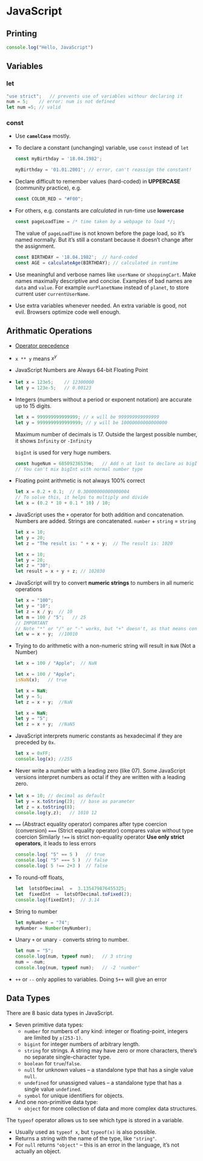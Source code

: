 
# JavaScript

## Printing

```javascript
console.log("Hello, JavaScript")
```

## Variables

### let

```javascript
"use strict";	// prevents use of variables withour declaring it
num = 5;	// error: num is not defined
let num =5;	// valid
```

### const

- Use **`camelCase`** mostly.

- To declare a constant (unchanging) variable, use `const` instead of `let`

	```javascript
	const myBirthday = '18.04.1982';

	myBirthday = '01.01.2001'; // error, can't reassign the constant!
	```

- Declare difficult to remember values (hard-coded) in **UPPERCASE** (community practice), e.g.

	```javascript
	const COLOR_RED = "#F00";
	```

- For others, e.g. constants are _calculated_ in run-time use **lowercase**

	```javascript
	const pageLoadTime = /* time taken by a webpage to load */;
	```
	The value of `pageLoadTime` is not known before the page load, so it’s named normally. But it’s still a constant because it doesn’t change after the assignment.
	
	```javascript
	const BIRTHDAY = '18.04.1982';	// hard-coded
	const AGE = calculateAge(BIRTHDAY); // calculated in runtime	
	```

- Use meaningful and verbose names like `userName` or `shoppingCart`.
	Make names maximally descriptive and concise. Examples of bad names are `data` and `value`.
	For example `ourPlanetName` instead of `planet`,
	to store current user `currentUserName`.

- Use extra variables whenever needed. An extra variable is good, not evil. Browsers optimize code well enough.

## Arithmatic Operations

- [Operator precedence](https://developer.mozilla.org/en-US/docs/Web/JavaScript/Reference/Operators/Operator_precedence#table)
- `x ** y` means $x^y$
- JavaScript Numbers are Always 64-bit Floating Point
- 
	```javascript
	let x = 123e5;    // 12300000
	let y = 123e-5;   // 0.00123
	```
 - Integers (numbers without a period or exponent notation) are accurate up to 15 digits.
		 
	```javascript
	let x = 999999999999999; // x will be 999999999999999  
	let y = 9999999999999999; // y will be 10000000000000000
	``` 
	Maximum number of decimals is 17.
	Outside the largest possible number, it shows `Infinity` or `-Infinity`
	
	`bigInt` is used for very huge numbers.

	```javascript
	const hugeNum = 68509236539n;	// Add n at last to declare as bigInt
	// You can't mix bigInt with normal number type
	```

- Floating point arithmetic is not always 100% correct
 
	```javascript
	let x = 0.2 + 0.1;	// 0.30000000000000004
	// To solve this, it helps to multiply and divide
	let x = (0.2 * 10 + 0.1 * 10) / 10;
	```

- JavaScript uses the `+` operator for both addition and concatenation. 
	Numbers are added. Strings are concatenated.
	`number` + `string` = `string`

	```javascript
	let x = 10;  
	let y = 20;  
	let z = "The result is: " + x + y;	// The result is: 1020
	```
	```javascript
	let x = 10;  
	let y = 20;  
	let z = "30";  
	let result = x + y + z;	// 102030
	```

- JavaScript will try to convert **numeric strings** to numbers in all numeric operations

	```javascript
	let x = "100";
	let y = "10";
	let z = x / y;	// 10
	let m = 100 / "5";	 // 25
	// IMPORTANT
	// Note "*" or "/" or "-" works, but "+" doesn't, as that means concatenation
	let w = x + y;	//10010
	```

- Trying to do arithmetic with a non-numeric string will result in `NaN` (Not a Number)

	```javascript
	let x = 100 / "Apple";	// NaN
	```
	```javascript
	let x = 100 / "Apple";  
	isNaN(x);	// true
	```
	```javascript
	let x = NaN;  
	let y = 5;  
	let z = x + y;	//NaN
	```
	```javascript
	let x = NaN;  
	let y = "5";  
	let z = x + y;	//NaN5
	```

- JavaScript interprets numeric constants as hexadecimal if they are preceded by `0x`.
	
	```javascript
	let x = 0xFF;
	console.log(x);	//255
	```

- Never write a number with a leading zero (like 07). 
	Some JavaScript versions interpret numbers as octal if they are written with a leading zero.

- 
	```javascript
	let x = 10;	// decimal as default
	let y = x.toString(2);	// base as parameter
	let z = x.toString(8);
	console.log(y,z);	// 1010 12
	```

- `==` (Abstract equality operator) compares after type coercion (conversion)
	`===` (Strict equality operator) compares value without type coercion
	Similarly `!==` is strict non-equality operator
	**Use only strict operators**, it leads to less errors

	```javascript
	console.log( "5" == 5 )   // true
	console.log( "5" === 5 )  // false
	console.log( 5 !== 2+3 )  // false
	```

- To round-off floats,

	```javascript
	let  lotsOfDecimal  =  3.135479876455325;
	let  fixedInt  =  lotsOfDecimal.toFixed(2);
	console.log(fixedInt);	// 3.14
	```

- String to number

	```javascript
	let myNumber = "74";
	myNumber = Number(myNumber);
	```
- Unary `+` or unary `-` converts string to number.

	```javascript
	let num = "5";
	console.log(num, typeof num);	// 3 string
	num = -num;
	console.log(num, typeof num);	// -2 'number'
	```
- `++` or `--` only applies to variables. Doing `5++` will give an error



## Data Types

There are 8 basic data types in JavaScript.

-   Seven primitive data types:
    -   `number` for numbers of any kind: integer or floating-point, integers are limited by `±(253-1)`.
    -   `bigint` for integer numbers of arbitrary length.
    -   `string` for strings. A string may have zero or more characters, there’s no separate single-character type.
    -   `boolean` for `true`/`false`.
    -   `null` for unknown values – a standalone type that has a single value `null`.
    -   `undefined` for unassigned values – a standalone type that has a single value `undefined`.
    -   `symbol` for unique identifiers for objects.
-   And one non-primitive data type:
    -   `object` for more collection of data and more complex data structures.

The `typeof` operator allows us to see which type is stored in a variable.

-   Usually used as `typeof x`, but `typeof(x)` is also possible.
-   Returns a string with the name of the type, like `"string"`.
-   For `null` returns `"object"` – this is an error in the language, it’s not actually an object.